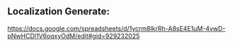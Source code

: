 ## Localization Generate:

https://docs.google.com/spreadsheets/d/1ycrm8lkrRh-A8sE4E1uM-4vwD-pNwHCDl1V6oqxyOdM/edit#gid=929232025
